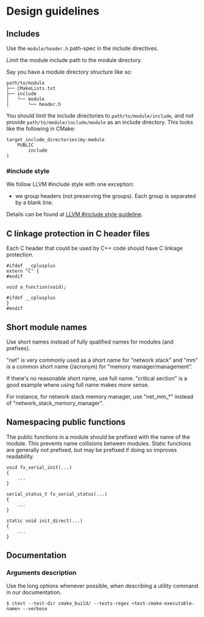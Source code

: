 # Design guidelines

## Includes

Use the `module/header.h` path-spec in the include directives.

Limit the module include path to the module directory.

Say you have a module directory structure like so:

```
path/to/module
├── CMakeLists.txt
├── include
│   └── module
│       └── header.h
```

You should limit the include directories to `path/to/module/include`, and
not provide `path/to/module/include/module` as an include directory. This looks
like the following in CMake:

```
target_include_directories(my-module
    PUBLIC
        include
)
```

### #include style

We follow LLVM #include style with one exception:
- we group headers (not preserving the groups). Each group is separated by a blank line.

Details can be found at [LLVM #include style guideline](https://llvm.org/docs/CodingStandards.html#include-style).

## C linkage protection in C header files

Each C header that could be used by C++ code should have C linkage protection.

```
#ifdef __cplusplus
extern "C" {
#endif

void a_function(void);

#ifdef __cplusplus
}
#endif
```

## Short module names

Use short names instead of fully qualified names for modules (and prefixes).

"net" is very commonly used as a short name for "network stack" and "mm" is
a common short name (/acronym) for "memory manager/management".

If there's no reasonable short name, use full name. "critical section" is
a good example where using full name makes more sense.

For instance, for network stack memory manager, use "net_mm_*" instead of
"network_stack_memory_manager".

## Namespacing public functions

The public functions in a module should be prefixed with the name of the module. This prevents name collisions between modules. Static functions are generally not prefixed, but may be prefixed if doing so improves readability.

```
void fx_serial_init(...)
{
    ...
}

serial_status_t fx_serial_status(...)
{
    ...
}

static void init_direct(...)
{
    ...
}
```

## Documentation

### Arguments description

Use the long options whenever possible, when describing a utility command in our documentation.

```
$ ctest --test-dir cmake_build/ --tests-regex <test-cmake-executable-name> --verbose
```
